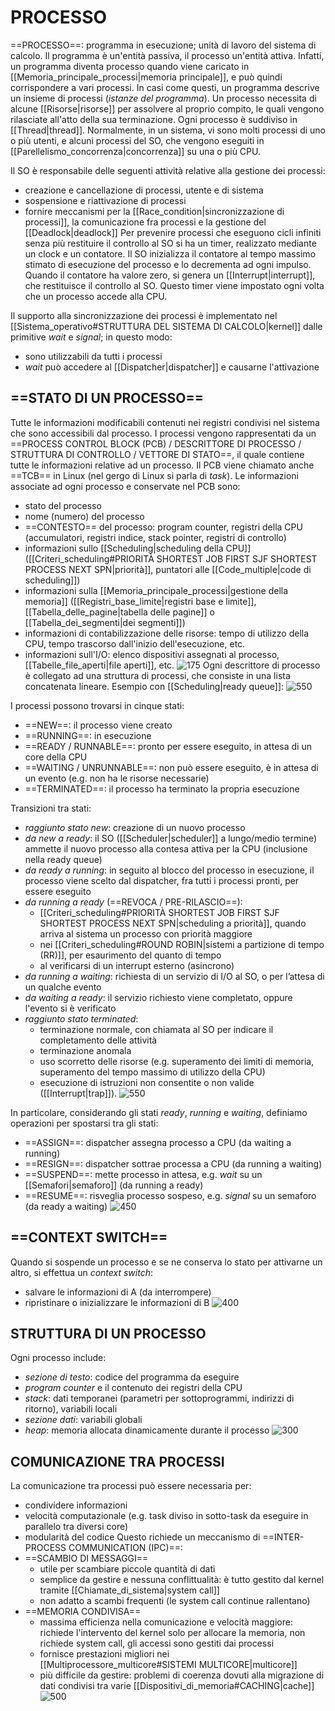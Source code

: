# PROCESSO
==PROCESSO==: programma in esecuzione; unità di lavoro del sistema di calcolo.
Il programma è un'entità passiva, il processo un'entità attiva. Infatti, un programma diventa processo quando viene caricato in [[Memoria_principale_processi|memoria principale]], e può quindi corrispondere a vari processi. In casi come questi, un programma descrive un insieme di processi (_istanze del programma_).
Un processo necessita di alcune [[Risorse|risorse]] per assolvere al proprio compito, le quali vengono rilasciate all'atto della sua terminazione.
Ogni processo è suddiviso in [[Thread|thread]].
Normalmente, in un sistema, vi sono molti processi di uno o più utenti, e alcuni processi del SO, che vengono eseguiti in [[Parellelismo_concorrenza|concorrenza]] su una o più CPU.

Il SO è responsabile delle seguenti attività relative alla gestione dei processi:
- creazione e cancellazione di processi, utente e di sistema
- sospensione e riattivazione di processi
- fornire meccanismi per la [[Race_condition|sincronizzazione di processi]], la comunicazione fra processi e la gestione del [[Deadlock|deadlock]]
Per prevenire processi che eseguono cicli infiniti senza più restituire il controllo al SO si ha un timer, realizzato mediante un clock e un contatore. Il SO inizializza il contatore al tempo massimo stimato di esecuzione del processo e lo decrementa ad ogni impulso. Quando il contatore ha valore zero, si genera un [[Interrupt|interrupt]], che restituisce il controllo al SO. Questo timer viene impostato ogni volta che un processo accede alla CPU.

Il supporto alla sincronizzazione dei processi è implementato nel [[Sistema_operativo#STRUTTURA DEL SISTEMA DI CALCOLO|kernel]] dalle primitive _wait_ e _signal_; in questo modo:
- sono utilizzabili da tutti i processi
- _wait_ può accedere al [[Dispatcher|dispatcher]] e causarne l'attivazione

## ==STATO DI UN PROCESSO==
Tutte le informazioni modificabili contenuti nei registri condivisi nel sistema che sono accessibili dal processo.
I processi vengono rappresentati da un ==PROCESS CONTROL BLOCK (PCB) / DESCRITTORE DI PROCESSO / STRUTTURA DI CONTROLLO / VETTORE DI STATO==, il quale contiene tutte le informazioni relative ad un processo.
Il PCB viene chiamato anche ==TCB== in Linux (nel gergo di Linux si parla di _task_).
Le informazioni associate ad ogni processo e conservate nel PCB sono:
- stato del processo
- nome (numero) del processo
- ==CONTESTO== del processo: program counter, registri della CPU (accumulatori, registri indice, stack pointer, registri di controllo)
- informazioni sullo [[Scheduling|scheduling della CPU]] ([[Criteri_scheduling#PRIORITÀ SHORTEST JOB FIRST SJF SHORTEST PROCESS NEXT SPN|priorità]], puntatori alle [[Code_multiple|code di scheduling]])
- informazioni sulla [[Memoria_principale_processi|gestione della memoria]] ([[Registri_base_limite|registri base e limite]], [[Tabella_delle_pagine|tabella delle pagine]] o [[Tabella_dei_segmenti|dei segmenti]])
- informazioni di contabilizzazione delle risorse: tempo di utilizzo della CPU, tempo trascorso dall'inizio dell'esecuzione, etc.
- informazioni sull'I/O: elenco dispositivi assegnati al processo, [[Tabelle_file_aperti|file aperti]], etc.
![175](pcb.png)
Ogni descrittore di processo è collegato ad una struttura di processi, che consiste in una lista concatenata lineare.
Esempio con [[Scheduling|ready queue]]:
![550](descrittore_processo.png)

I processi possono trovarsi in cinque stati:
- ==NEW==: il processo viene creato
- ==RUNNING==: in esecuzione
- ==READY / RUNNABLE==: pronto per essere eseguito, in attesa di un core della CPU
- ==WAITING / UNRUNNABLE==: non può essere eseguito, è in attesa di un evento (e.g. non ha le risorse necessarie)
- ==TERMINATED==: il processo ha terminato la propria esecuzione

Transizioni tra stati:
- _raggiunto stato new_: creazione di un nuovo processo
- _da new a ready_: il SO ([[Scheduler|scheduler]] a lungo/medio termine) ammette il nuovo processo alla contesa attiva per la CPU (inclusione nella ready queue)
- _da ready a running_: in seguito al blocco del processo in esecuzione, il processo viene scelto dal dispatcher, fra tutti i processi pronti, per essere eseguito
- _da running a ready_ (==REVOCA / PRE-RILASCIO==):
	- [[Criteri_scheduling#PRIORITÀ SHORTEST JOB FIRST SJF SHORTEST PROCESS NEXT SPN|scheduling a priorità]], quando arriva al sistema un processo con priorità maggiore
	- nei [[Criteri_scheduling#ROUND ROBIN|sistemi a partizione di tempo (RR)]], per esaurimento del quanto di tempo
	- al verificarsi di un interrupt esterno (asincrono)
- _da running a waiting_: richiesta di un servizio di I/O al SO, o per l’attesa di un qualche evento
- _da waiting a ready_: il servizio richiesto viene completato, oppure l'evento si è verificato
- _raggiunto stato terminated_:
	- terminazione normale, con chiamata al SO per indicare il completamento delle attività
	- terminazione anomala
	- uso scorretto delle risorse (e.g. superamento dei limiti di memoria, superamento del tempo massimo di utilizzo della CPU)
	- esecuzione di istruzioni non consentite o non valide ([[Interrupt|trap]]).
	![550](stati_processo.png)

In particolare, considerando gli stati _ready_, _running_ e _waiting_, definiamo operazioni per spostarsi tra gli stati:
- ==ASSIGN==: dispatcher assegna processo a CPU (da waiting a running)
- ==RESIGN==: dispatcher sottrae processa a CPU (da running a waiting)
- ==SUSPEND==: mette processo in attesa, e.g. _wait_ su un [[Semafori|semaforo]] (da running a ready)
- ==RESUME==: risveglia processo sospeso, e.g. _signal_ su un semaforo (da ready a waiting)
![450](processo_stati.png)

## ==CONTEXT SWITCH==
Quando si sospende un processo e se ne conserva lo stato per attivarne un altro, si effettua un _context switch_:
- salvare le informazioni di A (da interrompere)
- ripristinare o inizializzare le informazioni di B
![400](context_switch.png)

## STRUTTURA DI UN PROCESSO
Ogni processo include:
- _sezione di testo_: codice del programma da eseguire
- _program counter_ e il contenuto dei registri della CPU
- _stack_: dati temporanei (parametri per sottoprogrammi, indirizzi di ritorno), variabili locali
- _sezione dati_: variabili globali
- _heap_: memoria allocata dinamicamente durante il processo
![300](processo.png)

## COMUNICAZIONE TRA PROCESSI
La comunicazione tra processi può essere necessaria per:
- condividere informazioni
- velocità computazionale (e.g. task diviso in sotto-task da eseguire in parallelo tra diversi core)
- modularità del codice
Questo richiede un meccanismo di ==INTER-PROCESS COMMUNICATION (IPC)==:
- ==SCAMBIO DI MESSAGGI==
	- utile per scambiare piccole quantità di dati
	- semplice da gestire e nessuna conflittualità: è tutto gestito dal kernel tramite [[Chiamate_di_sistema|system call]]
	- non adatto a scambi frequenti (le system call continue rallentano)
- ==MEMORIA CONDIVISA==
	- massima efficienza nella comunicazione e velocità maggiore: richiede l'intervento del kernel solo per allocare la memoria, non richiede system call, gli accessi sono gestiti dai processi
	- fornisce prestazioni migliori nei [[Multiprocessore_multicore#SISTEMI MULTICORE|multicore]]
	- più difficile da gestire: problemi di coerenza dovuti alla migrazione di dati condivisi tra varie [[Dispositivi_di_memoria#CACHING|cache]]
![500](comunicazione_processi.png)